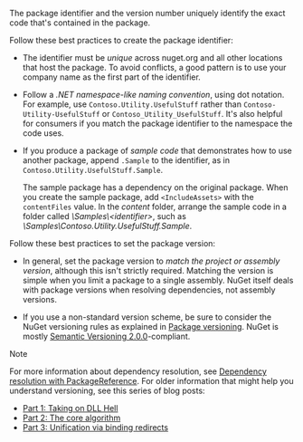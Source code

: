 The package identifier and the version number uniquely identify the exact code that's contained in the package.

Follow these best practices to create the package identifier:

- The identifier must be *unique* across nuget.org and all other locations that host the package. To avoid conflicts, a good pattern is to use your company name as the first part of the identifier.
- Follow a *.NET namespace-like naming convention*, using dot notation. For example, use `Contoso.Utility.UsefulStuff` rather than `Contoso-Utility-UsefulStuff` or `Contoso_Utility_UsefulStuff`. It's also helpful for consumers if you match the package identifier to the namespace the code uses.
- If you produce a package of *sample code* that demonstrates how to use another package, append `.Sample` to the identifier, as in `Contoso.Utility.UsefulStuff.Sample`.

  The sample package has a dependency on the original package. When you create the sample package, add `<IncludeAssets>` with the `contentFiles` value. In the *content* folder, arrange the sample code in a folder called *\\Samples\\\<identifier>*, such as *\\Samples\\Contoso.Utility.UsefulStuff.Sample*.

Follow these best practices to set the package version:

- In general, set the package version to *match the project or assembly version*, although this isn't strictly required. Matching the version is simple when you limit a package to a single assembly. NuGet itself deals with package versions when resolving dependencies, not assembly versions.

- If you use a non-standard version scheme, be sure to consider the NuGet versioning rules as explained in [Package versioning](../../concepts/package-versioning.md). NuGet is mostly [Semantic Versioning 2.0.0](../../concepts/package-versioning.md#semantic-versioning-200)-compliant.

>[!NOTE]
> For more information about dependency resolution, see [Dependency resolution with PackageReference](../../concepts/dependency-resolution.md#dependency-resolution-with-packagereference). For older information that might help you understand versioning, see this series of blog posts:
>
> - [Part 1: Taking on DLL Hell](https://blog.davidebbo.com/2011/01/nuget-versioning-part-1-taking-on-dll.html)
> - [Part 2: The core algorithm](https://blog.davidebbo.com/2011/01/nuget-versioning-part-2-core-algorithm.html)
> - [Part 3: Unification via binding redirects](https://blog.davidebbo.com/2011/01/nuget-versioning-part-3-unification-via.html)
